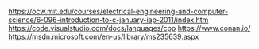 https://ocw.mit.edu/courses/electrical-engineering-and-computer-science/6-096-introduction-to-c-january-iap-2011/index.htm
https://code.visualstudio.com/docs/languages/cpp
https://www.conan.io/
https://msdn.microsoft.com/en-us/library/ms235639.aspx

